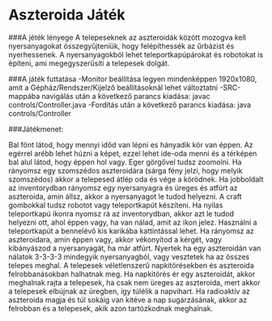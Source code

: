 # Aszteroida Játék

###A jéték lényege
A telepeseknek az aszteroidák között mozogva kell nyersanyagokat összegyűjteníük, hogy felépíthessék az űrbázist és nyerhessenek. A nyersanyagokból lehet teleportkapúpárokat és robotokat is építeni, ami megegyszerűsíti a telepesek dolgát.

###A játék futtatása
-Monitor beállítása legyen mindenképpen 1920x1080, amit a Gépház/Rendszer/Kijelző beállításoknál lehet változtatni
-SRC-mappába navigálás után a következő parancs kiadása: javac controls/Controller.java
-Fordítás után a következő parancs kiadása: java controls/Controller

###Játékmenet:

Bal fönt látod, hogy mennyi időd van lépni es hányadik kör van éppen. Az egérrel arébb lehet húzni a képet, ezzel lehet ide-oda menni és a térképen bal alul látod, hogy éppen hol vagy. Eger görgővel tudsz zoomolni. Ha rányomsz egy szomszédos aszteroidára (sárga fény jelzi, hogy melyik szomszédos) akkor a telepesed átlép oda és vége a körödnek. Ha jobboldalt az inventorydban rányomsz egy nyersanyagra és üreges és atfúrt az aszteroida, amin állsz, akkor a nyersanyagot le tudod helyezni. A craft gombokkal tudsz robotot vagy teleportkapút készíteni. Ha nyilas teleportkapú ikonra nyomsz rá az inventorydban, akkor azt le tudod helyezni ott, ahol éppen vagy, ha van nálad, amit az ikon jelez. Használni a teleportkapút a bennelévő kis karikába kattintással lehet. Ha rányomsz az aszteroidara, amin éppen vagy, akkor vékonyítod a kérgét, vagy
kibányászod a nyersanyagát, ha már atfúrt. Nyertek ha egy aszteroidán van nálatok 3-3-3-3 mindegyik nyersanyagból, vagy vesztetek ha az összes telepes meghal.
A telepesek véletlenszerű napkitörésekben és aszteroida felrobbanásokban halhatnak meg. Ha napkitörés ér egy aszteroidát, akkor meghalnak rajta a telepesek, ha csak nem üreges az aszteroida, mert akkor a telepesek elbújnak az üregben, így túlélik a napvihart. Ha radioaktív az aszteroida magja és túl sokáig van kitéve a nap sugárzásának, akkor az felrobban és a telepesek, akik azon tartózkodnak meghalnak.

